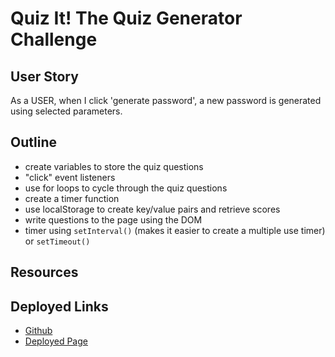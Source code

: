 # Quiz It! The Quiz Generator Challenge

## User Story
As a USER, when I click 'generate password', a new password is generated using selected parameters. 

## Outline
- create variables to store the quiz questions
- "click" event listeners
- use for loops to cycle through the quiz questions
- create a timer function
- use localStorage to create key/value pairs and retrieve scores
- write questions to the page using the DOM
- timer using `setInterval()` (makes it easier to create a multiple use timer) or `setTimeout()`

## Resources

## Deployed Links
- [Github](https://github.com/njacques47/quiz-it)
- [Deployed Page](https://njacques47.github.io/quiz-it/)